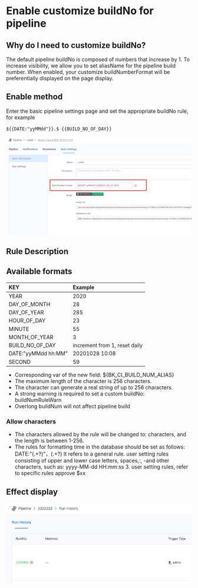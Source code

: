  # Enable customize buildNo for pipeline 

 ## Why do I need to customize buildNo? 

 The default pipeline buildNo is composed of numbers that increase by 1. To increase visibility, we allow you to set aliasName for the pipeline build number. When enabled, your customize buildNumberFormat will be preferentially displayed on the page display. 

 ## Enable method 

 Enter the basic pipeline settings page and set the appropriate buildNo rule, for example 

 ```text 
 ${{DATE:"yyMMdd"}}.$ {{BUILD_NO_OF_DAY}} 
 ``` 

 ![png](../../../assets/service_pipeline_edit_build_no.png) 

 ## Rule Description 

 ## Available formats 

 | KEY | Example | 
 | :--- | :--- | 
 | YEAR | 2020 | 
 | DAY\_OF\_MONTH | 28 | 
 | DAY\_OF\_YEAR | 285 | 
 | HOUR\_OF\_DAY | 23 | 
 | MINUTE | 55 | 
 | MONTH\_OF\_YEAR | 3 | 
 | BUILD\_NO\_OF\_DAY | increment from 1, reset daily| 
 | DATE:"yyMMdd hh:MM" | 20201028 10:08 | 
 | SECOND | 59 | 

 * Corresponding var of the new field: ${BK\_CI\_BUILD\_NUM\_ALIAS} 
 * The maximum length of the character is 256 characters. 
 * The character can generate a real string of up to 256 characters. 
 * A strong warning is required to set a custom buildNo: buildNumRuleWarn 
 * Overlong buildNum will not affect pipeline build 


 ### Allow characters 

 * The characters allowed by the rule will be changed to:   characters, and the length is between 1-256. 
 * The rules for formatting time in the database should be set as follows: DATE:"\(.+?\)"，\(.+?\) It refers to a general rule. user setting rules consisting of upper and lower case letters, spaces,:, -and other characters, such as: yyyy-MM-dd HH:mm:ss 3. user setting rules, refer to specific rules approve $xx 

 ## Effect display 


 ![png](../../../assets/service_pipeline_edit_build_no_2.png) 